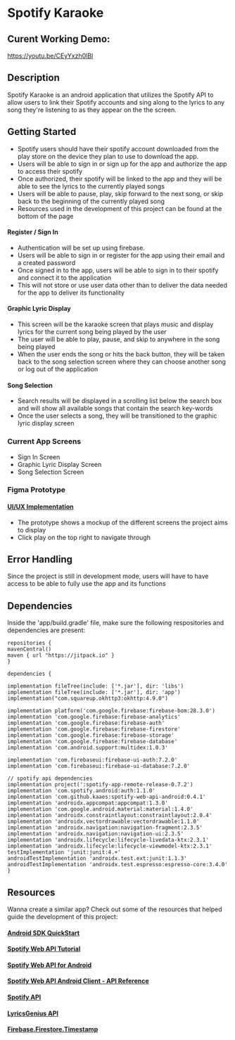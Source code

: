 # Spotify Karaoke 

## Curent Working Demo:
https://youtu.be/CEyYxzh0lBI

## Description
Spotify Karaoke is an android application that utilizes the Spotify API to allow users to link their Spotify accounts and sing along to the lyrics to any song they're listening to as they appear on the the screen. 

## Getting Started
- Spotify users should have their spotify account downloaded from the play store on the device they plan to use to download the app.
- Users will be able to sign in or sign up for the app and authorize the app to access their spotify
- Once authorized, their spotify will be linked to the app and they will be able to see the lyrics to the currently played songs
- Users will be able to pause, play, skip forward to the next song, or skip back to the beginning of the currently played song
- Resources used in the development of this project can be found at the bottom of the page 

#### Register / Sign In
- Authentication will be set up using firebase. 
- Users will be able to sign in or register for the app using their email and a created password
- Once signed in to the app, users will be able to sign in to their spotify and connect it to the application 
- This will not store or use user data other than to deliver the data needed for the app to deliver its functionality

#### Graphic Lyric Display
- This screen will be the karaoke screen that plays music and display lyrics for the current song being played by the user 
- The user will be able to play, pause, and skip to anywhere in the song being played 
- When the user ends the song or hits the back button, they will be taken back to the song selection screen where they can choose another song or log out of the application

#### Song Selection
- Search results will be displayed in a scrolling list below the search box and will show all available songs that contain the search key-words
- Once the user selects a song, they will be transitioned to the graphic lyric display screen

### Current App Screens
- Sign In Screen
- Graphic Lyric Display Screen
- Song Selection Screen

### Figma Prototype 
#### [UI/UX Implementation](https://www.figma.com/file/HyXK3TU3Dv6faWwYbkN3v8/Spotify-Karaoke-App)
- The prototype shows a mockup of the different screens the project aims to display
- Click play on the top right to navigate through

## Error Handling
Since the project is still in development mode, users will have to have access to be able to fully use the app and its functions

## Dependencies
Inside the 'app/build.gradle' file, make sure the following respositories and dependencies are present:

    repositories {
    mavenCentral()
    maven { url "https://jitpack.io" }
    }
    
    dependencies {

    implementation fileTree(include: ['*.jar'], dir: 'libs')
    implementation fileTree(include: ['*.jar'], dir: 'app')
    implementation("com.squareup.okhttp3:okhttp:4.9.0")
    
    implementation platform('com.google.firebase:firebase-bom:28.3.0')
    implementation 'com.google.firebase:firebase-analytics'
    implementation 'com.google.firebase:firebase-auth'
    implementation 'com.google.firebase:firebase-firestore'
    implementation 'com.google.firebase:firebase-storage'
    implementation 'com.google.firebase:firebase-database'
    implementation 'com.android.support:multidex:1.0.3'

    implementation 'com.firebaseui:firebase-ui-auth:7.2.0'
    implementation 'com.firebaseui:firebase-ui-database:7.2.0'

    // spotify api dependencies
    implementation project(':spotify-app-remote-release-0.7.2')
    implementation 'com.spotify.android:auth:1.1.0'
    implementation 'com.github.kaaes:spotify-web-api-android:0.4.1'
    implementation 'androidx.appcompat:appcompat:1.3.0'
    implementation 'com.google.android.material:material:1.4.0'
    implementation 'androidx.constraintlayout:constraintlayout:2.0.4'
    implementation 'androidx.vectordrawable:vectordrawable:1.1.0'
    implementation 'androidx.navigation:navigation-fragment:2.3.5'
    implementation 'androidx.navigation:navigation-ui:2.3.5'
    implementation 'androidx.lifecycle:lifecycle-livedata-ktx:2.3.1'
    implementation 'androidx.lifecycle:lifecycle-viewmodel-ktx:2.3.1'
    testImplementation 'junit:junit:4.+'
    androidTestImplementation 'androidx.test.ext:junit:1.1.3'
    androidTestImplementation 'androidx.test.espresso:espresso-core:3.4.0'
    }

## Resources 
Wanna create a similar app? Check out some of the resources that helped guide the development of this project:
#### [Android SDK QuickStart](https://developer.spotify.com/documentation/android/quick-start/)
#### [Spotify Web API Tutorial](https://developer.spotify.com/documentation/web-api/quick-start/)
#### [Spotify Web API for Android](https://github.com/kaaes/spotify-web-api-android)
#### [Spotify Web API Android Client - API Reference](https://kaaes.github.io/spotify-web-api-android/javadoc/index.html?kaaes/spotify/webapi/android/SpotifyService.html)
#### [Spotify API](https://developer.spotify.com/documentation/web-api/)
#### [LyricsGenius API](https://lyricsgenius.readthedocs.io/en/master/)
#### [Firebase.Firestore.Timestamp](https://firebase.google.com/docs/reference/unity/struct/firebase/firestore/timestamp)

